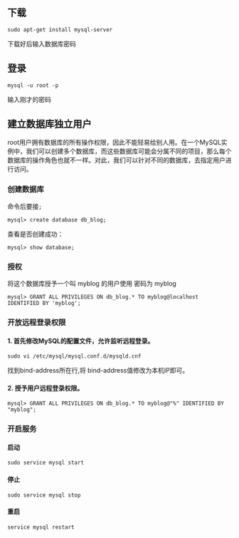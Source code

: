 ## 下载
```
sudo apt-get install mysql-server
```
下载好后输入数据库密码

## 登录 
```
mysql -u root -p
```
输入刚才的密码

## 建立数据库独立用户

root用户拥有数据库的所有操作权限，因此不能轻易给别人用。在一个MySQL实例中，我们可以创建多个数据库，而这些数据库可能会分属不同的项目，那么每个数据库的操作角色也就不一样。对此，我们可以针对不同的数据库，去指定用户进行访问。

### 创建数据库
命令后要接`;`
```
mysql> create database db_blog;
```
查看是否创建成功：
```
mysql> show database;
```

### 授权
将这个数据库授予一个叫 myblog 的用户使用 密码为 myblog 
```
mysql> GRANT ALL PRIVILEGES ON db_blog.* TO myblog@localhost IDENTIFIED BY 'myblog';
```

### 开放远程登录权限

#### 1. 首先修改MySQL的配置文件，允许监听远程登录。
```
sudo vi /etc/mysql/mysql.conf.d/mysqld.cnf
```
找到bind-address所在行,将 bind-address值修改为本机IP即可。

#### 2. 授予用户远程登录权限。

```
mysql> GRANT ALL PRIVILEGES ON db_blog.* TO myblog@"%" IDENTIFIED BY "myblog";
```

### 开启服务
#### 启动
```
sudo service mysql start
```

#### 停止

```
sudo service mysql stop
```

#### 重启

```
service mysql restart
```